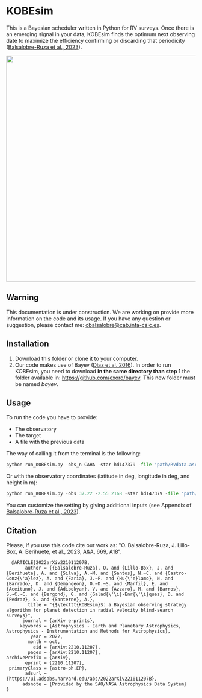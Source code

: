 # KOBEsim

This is a Bayesian scheduler written in Python for RV surveys. Once there is an emerging signal in your data, KOBEsim finds the optimum next observing date to maximize the efficiency confirming or discarding that periodicity ([Balsalobre-Ruza et al., 2023](https://ui.adsabs.harvard.edu/abs/2022arXiv221011207B/abstract)).



<p align="center">
<img src="https://user-images.githubusercontent.com/47603865/188274702-4b41f705-4c27-4493-a853-eda4283b92cc.png" width="600" />

## Warning
This documentation is under construction. We are working on provide more information on the code and its usage. If you have any question or suggestion, please contact me: obalsalobre@cab.inta-csic.es.
  
  
## Installation

1) Download this folder or clone it to your computer.
2) Our code makes use of Bayev ([Díaz et al. 2016](https://ui.adsabs.harvard.edu/abs/2016A%26A...585A.134D/abstract)). In order to run KOBEsim, you need to download **in the same directory than step 1** the folder available in: https://github.com/exord/bayev. This new folder must be named *bayev*.

## Usage

To run the code you have to provide:
- The observatory
- The target
- A file with the previous data

The way of calling it from the terminal is the following:
```python
python run_KOBEsim.py -obs_n CAHA -star hd147379 -file 'path/RVdata.ascii'
```

Or with the observatory coordinates (latitude in deg, longitude in deg, and height in m):

```python
python run_KOBEsim.py -obs 37.22 -2.55 2168 -star hd147379 -file 'path/RVdata.ascii'
```

You can customize the setting by giving additional inputs (see Appendix of [Balsalobre-Ruza et al., 2023](https://ui.adsabs.harvard.edu/abs/2022arXiv221011207B/abstract)).
  
## Citation
Please, if you use this code cite our work as: "O. Balsalobre-Ruza, J. Lillo-Box, A. Berihuete, et al., 2023, A&A, 669, A18".

```
  @ARTICLE{2022arXiv221011207B,
       author = {{Balsalobre-Ruza}, O. and {Lillo-Box}, J. and {Berihuete}, A. and {Silva}, A.~M. and {Santos}, N.~C. and {Castro-Gonz{\'a}lez}, A. and {Faria}, J.~P. and {Hu{\'e}lamo}, N. and {Barrado}, D. and {Demangeon}, O.~D.~S. and {Marfil}, E. and {Aceituno}, J. and {Adibekyan}, V. and {Azzaro}, M. and {Barros}, S.~C.~C. and {Bergond}, G. and {Galad{\'\i}-Enr{\'\i}quez}, D. and {Pedraz}, S. and {Santerne}, A.},
        title = "{$\texttt{KOBEsim}$: a Bayesian observing strategy algorithm for planet detection in radial velocity blind-search surveys}",
      journal = {arXiv e-prints},
     keywords = {Astrophysics - Earth and Planetary Astrophysics, Astrophysics - Instrumentation and Methods for Astrophysics},
         year = 2022,
        month = oct,
          eid = {arXiv:2210.11207},
        pages = {arXiv:2210.11207},
archivePrefix = {arXiv},
       eprint = {2210.11207},
 primaryClass = {astro-ph.EP},
       adsurl = {https://ui.adsabs.harvard.edu/abs/2022arXiv221011207B},
      adsnote = {Provided by the SAO/NASA Astrophysics Data System}
}
```

